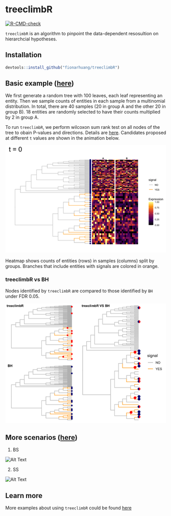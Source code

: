 
# treeclimbR
<!-- badges: start -->
[![R-CMD-check](https://github.com/fionarhuang/treeclimbR/workflows/R-CMD-check/badge.svg)](https://github.com/fionarhuang/treeclimbR/actions)
<!-- badges: end -->

`treeclimbR` is an algorithm to pinpoint the data-dependent resosultion on hierarchcial hypotheses.

## Installation
``` r
devtools::install_github("fionarhuang/treeclimbR")
```

## Basic example ([here](https://fionarhuang.github.io/treeclimbR_toy_example/toy_signal.html))

We first generate a random tree with 100 leaves, each leaf representing an entity. Then we sample counts of entities in each sample from a multinomial distribution. In total, there are 40 samples (20 in group A and the other 20 in group B). 18 entities are randomly selected to have their counts multiplied by 2 in group A.

To run `treeclimbR`, we perform wilcoxon sum rank test on all nodes of the tree to obain P-values and directions. Details are [here](https://fionarhuang.github.io/treeclimbR_toy_example/toy_signal.html). Candidates proposed at different `t` values are shown in the animation below.

<p align="center"> 
<img src="https://github.com/fionarhuang/treeclimbR_toy_example/blob/master/output/signal_cands.gif">
</p>

Heatmap shows counts of entities (rows) in samples (columns) split by groups. Branches that include entities with signals are colored in orange.

### treeclimbR vs BH
Nodes identified by `treeclimbR` are compared to those identified by `BH` under FDR 0.05.

<p align="center"> 
<img src="https://github.com/fionarhuang/treeclimbR_toy_example/blob/master/output/signal_result.png">
</p>


## More scenarios ([here](https://htmlpreview.github.io/?https://github.com/fionarhuang/treeclimbR_animation/blob/master/docs/index.html))
1. BS

![Alt Text](https://github.com/fionarhuang/treeclimbR_animation/blob/master/output/pk_BS.gif)

2. SS

![Alt Text](https://github.com/fionarhuang/treeclimbR_animation/blob/master/output/pk_SS.gif)

## Learn more
More examples about using `treeclimbR` could be found [here](https://github.com/fionarhuang/treeclimbR_article)
